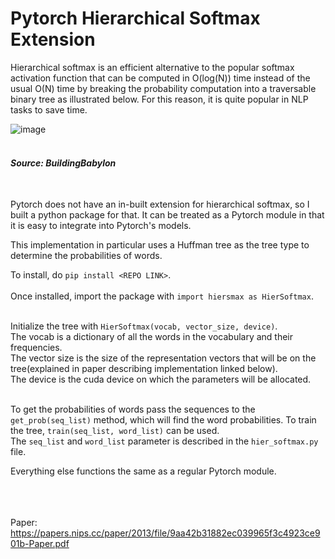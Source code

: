 # **Pytorch Hierarchical Softmax Extension**<br/>
Hierarchical softmax is an efficient alternative to the popular softmax activation function that can be computed in O(log(N)) time instead of the usual O(N) time by breaking the probability computation into a traversable binary tree as illustrated below. For this reason, it is quite popular in NLP tasks to save time.<br/>

![image](https://user-images.githubusercontent.com/63683831/132118973-2b10e5f1-7543-4439-b0f0-407d6ac67118.png)<br/><br/>

###### **Source: BuildingBabylon** <br/><br/>


Pytorch does not have an in-built extension for hierarchical softmax, so I built a python package for that. It can be treated as a Pytorch module in that it is easy to integrate into Pytorch's models.<br/>

This implementation in particular uses a Huffman tree as the tree type to determine the probabilities of words.

To install, do ```pip install <REPO LINK>```.<br/><br/>
Once installed, import the package with ```import hiersmax as HierSoftmax```.<br/><br/>


Initialize the tree with ```HierSoftmax(vocab, vector_size, device)```. <br/>
The vocab is a dictionary of all the words in the vocabulary and their frequencies. <br/>
The vector size is the size of the representation vectors that will be on the tree(explained in paper describing implementation linked below). <br/>
The device is the cuda device on which the parameters will be allocated.<br/><br/>


To get the probabilities of words pass the sequences to the ```get_prob(seq_list)``` method, which will find the word probabilities. To train the tree, ```train(seq_list, word_list)``` can be used. <br/>
The ```seq_list``` and ```word_list``` parameter is described in the ```hier_softmax.py``` file. <br/>

Everything else functions the same as a regular Pytorch module.<br/><br/><br/><br/>




Paper: https://papers.nips.cc/paper/2013/file/9aa42b31882ec039965f3c4923ce901b-Paper.pdf
